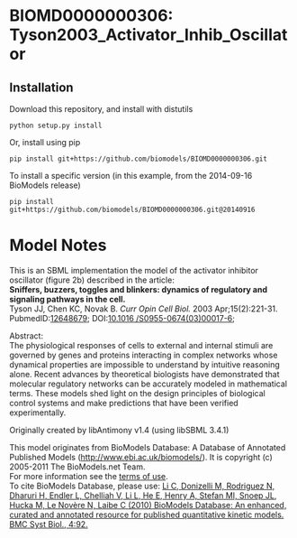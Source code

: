 # BIOMD0000000306: Tyson2003_Activator_Inhib_Oscillator

## Installation

Download this repository, and install with distutils

`python setup.py install`

Or, install using pip

`pip install git+https://github.com/biomodels/BIOMD0000000306.git`

To install a specific version (in this example, from the 2014-09-16 BioModels release)

`pip install git+https://github.com/biomodels/BIOMD0000000306.git@20140916`


# Model Notes


This is an SBML implementation the model of the activator inhibitor oscillator
(figure 2b) described in the article:  
**Sniffers, buzzers, toggles and blinkers: dynamics of regulatory and signaling pathways in the cell.**   
Tyson JJ, Chen KC, Novak B. _Curr Opin Cell Biol._ 2003 Apr;15(2):221-31.
PubmedID:[12648679](http://www.ncbi.nlm.nih.gov/pubmed/12648679); DOI:[10.1016
/S0955-0674(03)00017-6](http://dx.doi.org/10.1016/S0955-0674\(03\)00017-6);  

Abstract:  
The physiological responses of cells to external and internal stimuli are
governed by genes and proteins interacting in complex networks whose dynamical
properties are impossible to understand by intuitive reasoning alone. Recent
advances by theoretical biologists have demonstrated that molecular regulatory
networks can be accurately modeled in mathematical terms. These models shed
light on the design principles of biological control systems and make
predictions that have been verified experimentally.

Originally created by libAntimony v1.4 (using libSBML 3.4.1)

This model originates from BioModels Database: A Database of Annotated
Published Models (http://www.ebi.ac.uk/biomodels/). It is copyright (c)
2005-2011 The BioModels.net Team.  
For more information see the [terms of
use](http://www.ebi.ac.uk/biomodels/legal.html).  
To cite BioModels Database, please use: [Li C, Donizelli M, Rodriguez N,
Dharuri H, Endler L, Chelliah V, Li L, He E, Henry A, Stefan MI, Snoep JL,
Hucka M, Le Novère N, Laibe C (2010) BioModels Database: An enhanced, curated
and annotated resource for published quantitative kinetic models. BMC Syst
Biol., 4:92.](http://www.ncbi.nlm.nih.gov/pubmed/20587024)


